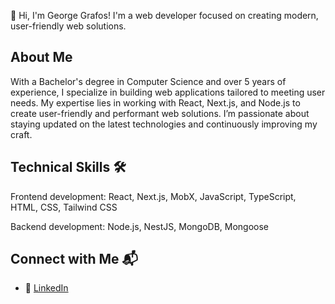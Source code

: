 👋 Hi, I'm George Grafos! I'm a web developer focused on creating modern, user-friendly web solutions.

## About Me

With a Bachelor's degree in Computer Science and over 5 years of experience, I specialize in building web applications tailored to meeting user needs. My expertise lies in working with React, Next.js, and Node.js to create user-friendly and performant web solutions. I’m passionate about staying updated on the latest technologies and continuously improving my craft.

## Technical Skills 🛠️

Frontend development: React, Next.js, MobX, JavaScript, TypeScript, HTML, CSS, Tailwind CSS

Backend development: Node.js, NestJS, MongoDB, Mongoose


## Connect with Me 📬

- 🔗 [LinkedIn](https://www.linkedin.com/in/georgegrafos/)
